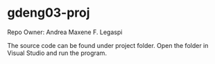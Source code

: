 # gdeng03-proj


Repo Owner: Andrea Maxene F. Legaspi

The source code can be found under project folder. Open the folder in Visual Studio and run the program.
